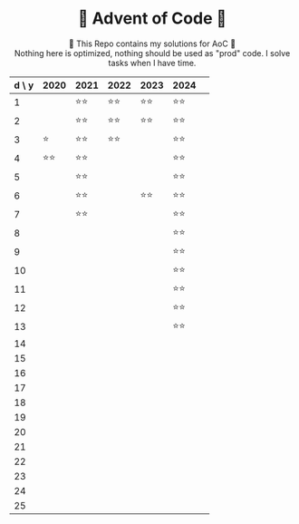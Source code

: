 <h1 align="center">🎄 Advent of Code 🎄</h1>
<p align="center">
🎅 This Repo contains my solutions for AoC 🎅
<br>
Nothing here is optimized, nothing should be used as "prod" code. I solve tasks when I have time.
</p>
<div align="center">

|d \ y| 2020 | 2021 | 2022 | 2023 | 2024 |      |
|-----|------|------|------|------|------|------|
|  1  |      | ⭐⭐ | ⭐⭐ | ⭐⭐ | ⭐⭐ |     |
|  2  |      | ⭐⭐ | ⭐⭐ | ⭐⭐ | ⭐⭐ |     |
|  3  |  ⭐  | ⭐⭐ | ⭐⭐ |      | ⭐⭐ |     |
|  4  | ⭐⭐ | ⭐⭐ |      |      | ⭐⭐ |     |
|  5  |      | ⭐⭐ |      |      | ⭐⭐ |     |
|  6  |      | ⭐⭐ |      | ⭐⭐ | ⭐⭐ |     |
|  7  |      | ⭐⭐ |      |      | ⭐⭐ |     |
|  8  |      |      |      |      | ⭐⭐ |     |
|  9  |      |      |      |      | ⭐⭐ |     |
| 10  |      |      |      |      | ⭐⭐ |     |
| 11  |      |      |      |      | ⭐⭐ |     |
| 12  |      |      |      |      | ⭐⭐ |     |
| 13  |      |      |      |      | ⭐⭐ |     |
| 14  |      |      |      |      |      |     |
| 15  |      |      |      |      |      |     |
| 16  |      |      |      |      |      |     |
| 17  |      |      |      |      |      |     |
| 18  |      |      |      |      |      |     |
| 19  |      |      |      |      |      |     |
| 20  |      |      |      |      |      |     |
| 21  |      |      |      |      |      |     |
| 22  |      |      |      |      |      |     |
| 23  |      |      |      |      |      |     |
| 24  |      |      |      |      |      |     |
| 25  |      |      |      |      |      |     |

</div>